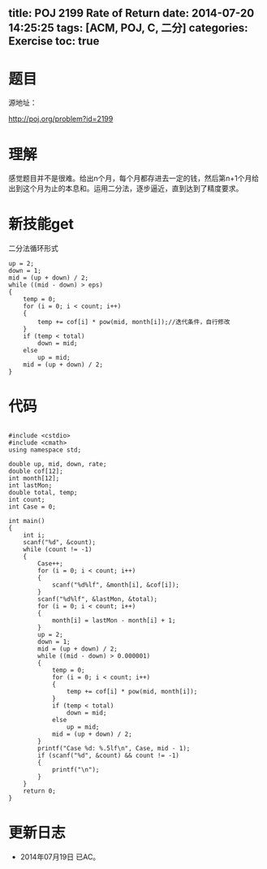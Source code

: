 ﻿title: POJ 2199 Rate of Return
date: 2014-07-20 14:25:25
tags: [ACM, POJ, C, 二分]
categories: Exercise
toc: true
---
# 题目
源地址：

http://poj.org/problem?id=2199

# 理解
感觉题目并不是很难。给出n个月，每个月都存进去一定的钱，然后第n+1个月给出到这个月为止的本息和。运用二分法，逐步逼近，直到达到了精度要求。

<!-- more -->

# 新技能get
二分法循环形式

```
up = 2;
down = 1;
mid = (up + down) / 2;
while ((mid - down) > eps)
{
    temp = 0;
    for (i = 0; i < count; i++)
    {
    	temp += cof[i] * pow(mid, month[i]);//迭代条件，自行修改
    }
    if (temp < total)
        down = mid;
    else
        up = mid;
    mid = (up + down) / 2;
}

```

# 代码

```

#include <cstdio>
#include <cmath>
using namespace std;

double up, mid, down, rate;
double cof[12];
int month[12];
int lastMon;
double total, temp;
int count;
int Case = 0;

int main()
{
    int i;
    scanf("%d", &count);
    while (count != -1)
    {
        Case++;
        for (i = 0; i < count; i++)
        {
            scanf("%d%lf", &month[i], &cof[i]);
        }
        scanf("%d%lf", &lastMon, &total);
        for (i = 0; i < count; i++)
        {
            month[i] = lastMon - month[i] + 1;
        }
        up = 2;
        down = 1;
        mid = (up + down) / 2;
        while ((mid - down) > 0.000001)
        {
            temp = 0;
            for (i = 0; i < count; i++)
            {
                temp += cof[i] * pow(mid, month[i]);
            }
            if (temp < total)
                down = mid;
            else
                up = mid;
            mid = (up + down) / 2;
        }
        printf("Case %d: %.5lf\n", Case, mid - 1);
        if (scanf("%d", &count) && count != -1)
        {
            printf("\n");
        }
    }
    return 0;
}

```

# 更新日志
- 2014年07月19日 已AC。